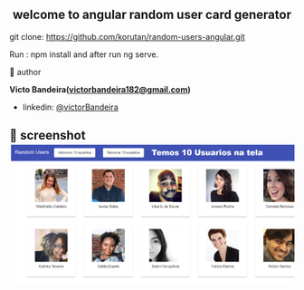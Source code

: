 <h2 align="center">welcome to angular random user card generator </h2>

git clone: https://github.com/korutan/random-users-angular.git

Run : npm install and after run ng serve.


👤 author

**Victo Bandeira(victorbandeira182@gmail.com)**

* linkedin: [@victorBandeira](https://www.linkedin.com/in/victor-meireles-bandeira-de-mello-8272b977/)


## 📸 screenshot![](src/assets/exemploRandom.png)
